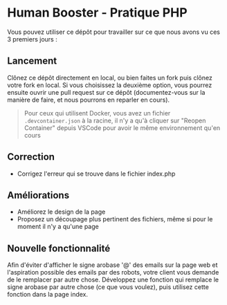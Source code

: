 # Human Booster - Pratique PHP

Vous pouvez utiliser ce dépôt pour travailler sur ce que nous avons vu ces 3 premiers jours :

## Lancement

Clônez ce dépôt directement en local, ou bien faites un fork puis clônez votre fork en local. Si vous choisissez la deuxième option, vous pourrez ensuite ouvrir une pull request sur ce dépôt (documentez-vous sur la manière de faire, et nous pourrons en reparler en cours).

> Pour ceux qui utilisent Docker, vous avez un fichier `.devcontainer.json` à la racine, il n'y a qu'à cliquer sur "Reopen Container" depuis VSCode pour avoir le même environnement qu'en cours

## Correction

- Corrigez l'erreur qui se trouve dans le fichier index.php

## Améliorations

- Améliorez le design de la page
- Proposez un découpage plus pertinent des fichiers, même si pour le moment il n'y a qu'une page

## Nouvelle fonctionnalité

Afin d'éviter d'afficher le signe arobase '@' des emails sur la page web et l'aspiration possible des emails par des robots, votre client vous demande de le remplacer par autre chose. Développez une fonction qui remplace le signe arobase par autre chose (ce que vous voulez), puis utilisez cette fonction dans la page index.

